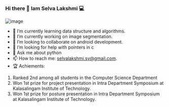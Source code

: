 ### Hi there 👋 Iam Selva Lakshmi 💻
![image](https://user-images.githubusercontent.com/53254307/110243216-724aa200-7f7f-11eb-9232-58227c38eb9a.png)
- 🌱 I’m currently learning data structure and algorithms. 
- 🔭 I’m currently working on image segmentation.
- 👯 I’m looking to collaborate on android development.
- 🤔 I’m looking for help with pointers in c
- 💬 Ask me about python
- 📫 How to reach me: selvalakshmi.sv@gmail.com.
- 🏆 Achiements:
1.	Ranked 2nd among all students in the Computer Science Department
2.	Won 1st prize for project presentation in Intra Department Symposium at Kalasalingam Institute of Technology.
3.	Won 1st prize for posture presentation in Intra Department Symposium at Kalasalingam Institute of Technology.
<i class="fa fa-linkedin" aria-hidden="true"></i>

